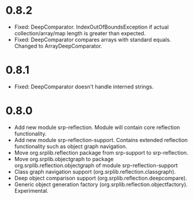 # 0.8.2
- Fixed: DeepComparator. IndexOutOfBoundsException if actual collection/array/map length is greater than expected.
- Fixed: DeepComparator compares arrays with standard equals. Changed to ArrayDeepComparator.

# 0.8.1
- Fixed: DeepComparator doesn't handle interned strings.

# 0.8.0
- Add new module srp-reflection. Module will contain core reflection functionality.
- Add new module srp-reflection-support. Contains extended reflection functionality such as object graph navigation.
- Move org.srplib.reflection package from srp-support to srp-reflection.
- Move org.srplib.objectgraph to package org.srplib.reflection.objectgraph of module srp-reflection-support
- Class graph navigation support (org.srplib.reflection.classgraph). 
- Deep object comparison support (org.srplib.reflection.deepcompare).
- Generic object generation factory (org.srplib.reflection.objectfactory). Experimental.

